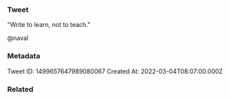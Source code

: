 ### Tweet
"Write to learn, not to teach."

@naval

### Metadata
Tweet ID: 1499657647989080067
Created At: 2022-03-04T08:07:00.000Z

### Related

